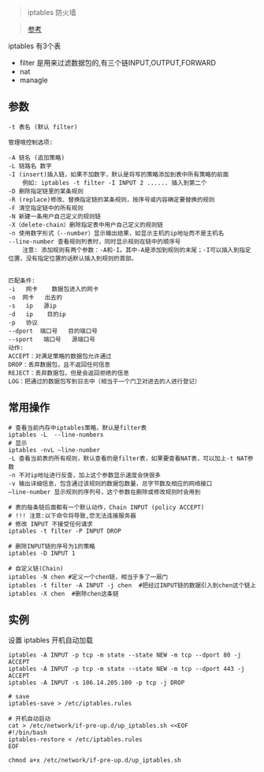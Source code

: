 > iptables 防火墙

> [参考](https://www.cnblogs.com/bethal/p/5806525.html)

iptables 有3个表

- filter 是用来过滤数据包的,有三个链INPUT,OUTPUT,FORWARD
- nat
- managle 

参数
---

    -t 表名 (默认 filter)
    
    管理哦控制选项:

    -A 链名 (追加策略)
    -L 链路名 数字
    -I (insert)插入链，如果不加数字，默认是将写的策略添加到表中所有策略的前面
        例如: iptables -t filter -I INPUT 2 ...... 插入到第二个
    -D 删除指定链里的某条规则
    -R (replace)修改、替换指定链的某条规则，按序号或内容确定要替换的规则
    -F 清空指定链中的所有规则
    -N 新建一条用户自己定义的规则链
    -X（delete-chain）删除指定表中用户自己定义的规则链
    -n 使用数字形式（--number）显示输出结果，如显示主机的ip地址而不是主机名
    --line-number 查看规则列表时，同时显示规则在链中的顺序号
        注意: 添加规则有两个参数：-A和-I。其中-A是添加到规则的末尾；-I可以插入到指定位置，没有指定位置的话默认插入到规则的首部。


    匹配条件:
    -i   网卡    数据包进入的网卡
    -o  网卡   出去的
    -s   ip   源ip
    -d   ip    目的ip
    -p   协议
    --dport  端口号   目的端口号
    --sport   端口号   源端口号
    动作:
    ACCEPT：对满足策略的数据包允许通过
    DROP：丢弃数据包，且不返回任何信息
    REJECT：丢弃数据包，但是会返回拒绝的信息
    LOG：把通过的数据包写到日志中（相当于一个门卫对进去的人进行登记）



常用操作
---

    # 查看当前内存中iptables策略，默认是filter表  
    iptables -L  --line-numbers
    # 显示
    iptables -nvL –line-number
    -L 查看当前表的所有规则，默认查看的是filter表，如果要查看NAT表，可以加上-t NAT参数
    -n 不对ip地址进行反查，加上这个参数显示速度会快很多
    -v 输出详细信息，包含通过该规则的数据包数量，总字节数及相应的网络接口
    –line-number 显示规则的序列号，这个参数在删除或修改规则时会用到

    # 表的每条链后面都有一个默认动作，Chain INPUT (policy ACCEPT)
    # !!! 注意:以下命令将导致,您无法连接服务器
    # 修改 INPUT 不接受任何请求
    iptables -t filter -P INPUT DROP

    # 删除INPUT链的序号为1的策略  
    iptables -D INPUT 1  

    # 自定义链(Chain)
    iptables -N chen #定义一个chen链，相当于多了一扇门  
    iptables -t filter -A INPUT -j chen  #把经过INPUT链的数据引入到chen这个链上  
    iptables -X chen  #删除chen这条链  


实例
----

设置 iptables 开机自动加载


    iptables -A INPUT -p tcp -m state --state NEW -m tcp --dport 80 -j ACCEPT
    iptables -A INPUT -p tcp -m state --state NEW -m tcp --dport 443 -j ACCEPT
    iptables -A INPUT -s 106.14.205.100 -p tcp -j DROP
    
    # save
    iptables-save > /etc/iptables.rules
    
    # 开机自动启动
    cat > /etc/network/if-pre-up.d/up_iptables.sh <<EOF
    #!/bin/bash
    iptables-restore < /etc/iptables.rules
    EOF
    
    chmod a+x /etc/network/if-pre-up.d/up_iptables.sh
    

